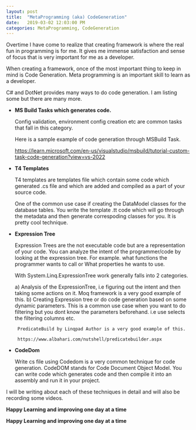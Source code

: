 ```yaml
---
layout: post
title:  "MetaProgramming (aka) CodeGeneration"
date:   2019-03-02 12:03:00 PM
categories: MetaProgramming, CodeGeneration
---
```


Overtime I have come to realize that creating framework is where the real fun in programming is for me. It gives me immense satisfaction and sense of focus that is very important for me as a developer.

When creating a framework, once of the most important thing to keep in mind is Code Generation. Meta programming is an important skill to learn as a developer.

C# and DotNet provides many ways to do code generation. I am listing some but there are many more.

- **MS Build Tasks which generates code.**

  Config validation, environment config creation etc are common tasks that fall in this category.

  Here is a sample example of code generation through MSBuild Task.

  https://learn.microsoft.com/en-us/visualstudio/msbuild/tutorial-custom-task-code-generation?view=vs-2022

- **T4 Templates**

   T4 templates are templates file which contain some code which generated .cs file and which are added and compiled as a part of your source code.

   One of the common use case if creating the DataModel classes for the database tables. You write the template .tt code which will go through the metadata and then generate correspoding classes for you. It is pretty cool technique.

- **Expression Tree**

   Expression Trees are the not executable code but are a representation of your code. You can analyze the intent of the programmer/code by looking at the expression tree. For example. what functions the programmer wants to call or What properties he wants to use.

   With System.Linq.ExpressionTree work generally falls into 2 categories.

    a) Analysis of the ExpressionTree, i.e figuring out the intent and then taking some actions on it. Moq framework is a very good example of this.
    b) Creating Expression tree or do code generation based on some dynamic parameters. This is a common use case when you want to do filtering but you dont know the parameters beforehand. i.e use selects the filtering columns etc.

       PredicateBuild by Linqpad Author is a very good example of this. 

       https://www.albahari.com/nutshell/predicatebuilder.aspx

- **CodeDom**
  
   Write cs file using Codedom is a very common technique for code generation. CodeDOM stands for Code Document Object Model. You can write code which generates code and then compile it into an assembly and run it in your project.


I will be writing about each of these techniques in detail and will also be recording some videos. 

**Happy Learning and improving one day at a time**

**Happy Learning and improving one day at a time**



